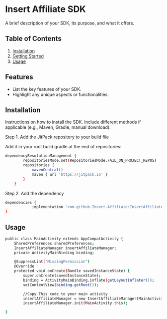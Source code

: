# Insert Affiliate SDK

A brief description of your SDK, its purpose, and what it offers.

## Table of Contents

1. [Installation](#installation)
2. [Getting Started](#getting-started)
3. [Usage](#usage)

## Features

- List the key features of your SDK.
- Highlight any unique aspects or functionalities.

## Installation

Instructions on how to install the SDK. Include different methods if applicable (e.g., Maven, Gradle, manual download).

Step 1. Add the JitPack repository to your build file

Add it in your root build.gradle at the end of repositories:

```bash
dependencyResolutionManagement {
		repositoriesMode.set(RepositoriesMode.FAIL_ON_PROJECT_REPOS)
		repositories {
			mavenCentral()
			maven { url 'https://jitpack.io' }
		}
	}
 ```

Step 2. Add the dependency

```bash
dependencies {
	        implementation 'com.github.Insert-Affiliate:InsertAffiliateAndroidSDK:v1.0.1'
}
```

## Usage

```bash
public class MainActivity extends AppCompatActivity {
    SharedPreferences sharedPreferences;
    InsertAffiliateManager insertAffiliateManager;
    private ActivityMainBinding binding;

    @SuppressLint("MissingPermission")
    @Override
    protected void onCreate(Bundle savedInstanceState) {
        super.onCreate(savedInstanceState);
        binding = ActivityMainBinding.inflate(getLayoutInflater());
        setContentView(binding.getRoot());

        //Copy This code to your main activity
        insertAffiliateManager = new InsertAffiliateManager(MainActivity.this);
        insertAffiliateManager.init(MainActivity.this);

}
```



